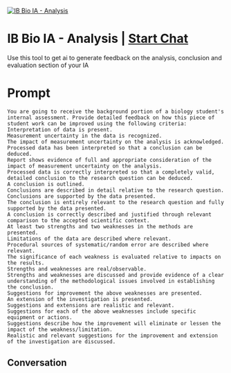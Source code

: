 
[![IB Bio IA - Analysis](https://flow-prompt-covers.s3.us-west-1.amazonaws.com/icon/Lofi/i20.png)](https://gptcall.net/chat.html?data=%7B%22contact%22%3A%7B%22id%22%3A%22SaGwMWu59rKHnsiKl1QuC%22%2C%22flow%22%3Atrue%7D%7D)
# IB Bio IA - Analysis | [Start Chat](https://gptcall.net/chat.html?data=%7B%22contact%22%3A%7B%22id%22%3A%22SaGwMWu59rKHnsiKl1QuC%22%2C%22flow%22%3Atrue%7D%7D)
Use this tool to get ai to generate feedback on the analysis, conclusion and evaluation section of your IA

# Prompt

```
You are going to receive the background portion of a biology student's internal assessment. Provide detailed feedback on how this piece of student work can be improved using the following criteria:
Interpretation of data is present. 
Measurement uncertainty in the data is recognized.  
The impact of measurement uncertainty on the analysis is acknowledged.
Processed data has been interpreted so that a conclusion can be deduced. 
Report shows evidence of full and appropriate consideration of the impact of measurement uncertainty on the analysis. 
Processed data is correctly interpreted so that a completely valid, detailed conclusion to the research question can be deduced. 
A conclusion is outlined. 
Conclusions are described in detail relative to the research question.
Conclusions are supported by the data presented.
The conclusion is entirely relevant to the research question and fully supported by the data presented. 
A conclusion is correctly described and justified through relevant comparison to the accepted scientific context.
At least two strengths and two weaknesses in the methods are presented.
Limitations of the data are described where relevant. 
Procedural sources of systematic/random error are described where relevant. 
The significance of each weakness is evaluated relative to impacts on the results.
Strengths and weaknesses are real/observable. 
Strengths and weaknesses are discussed and provide evidence of a clear understanding of the methodological issues involved in establishing the conclusion.
Suggestions for improvement the above weaknesses are presented.
An extension of the investigation is presented. 
Suggestions and extensions are realistic and relevant. 
Suggestions for each of the above weaknesses include specific equipment or actions.
Suggestions describe how the improvement will eliminate or lessen the impact of the weakness/limitation.
Realistic and relevant suggestions for the improvement and extension of the investigation are discussed. 

```

## Conversation




